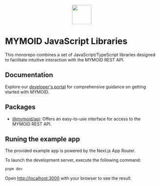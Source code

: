 <p align="center">
  <a href="https://developers.mymoid.com" target="_blank" rel="noopener noreferrer">
   <picture>
      <source media="(prefers-color-scheme: dark)" srcset="https://mymoid-static.s3.amazonaws.com/images/mymoid-suit/mymoid_m.svg">
      <img src="https://mymoid-static.s3.amazonaws.com/images/mymoid-suit/mymoid_m.svg" height="64">
    </picture>
  </a>
</p>

# MYMOID JavaScript Libraries

This monorepo combines a set of JavaScript/TypeScript libraries designed to facilitate intuitive interaction with the MYMOID REST API.

## Documentation

Explore our [developer's portal](https://developers.mymoid.com) for comprehensive guidance on getting started with MYMOID.

## Packages

- [@mymoid/api](https://github.com/mymoid/mymoid-js/tree/main/packages/api#readme): Offers an easy-to-use interface for access to the MYMOID REST API.

## Runing the example app

The provided example app is powered by the Next.js App Router.

To launch the development server, execute the following command:

```bash
pnpm dev
```

Open [http://localhost:3000](http://localhost:3000) with your browser to see the result.
